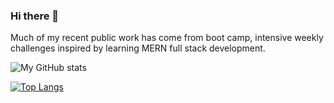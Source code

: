 ### Hi there 👋

Much of my recent public work has come from boot camp, intensive weekly challenges inspired by learning MERN full stack development.

<!--
**miacias/miacias** is a ✨ _special_ ✨ repository because its `README.md` (this file) appears on your GitHub profile.

Here are some ideas to get you started:

- 🔭 I’m currently working on ...
- 🌱 I’m currently learning ...
- 👯 I’m looking to collaborate on ...
- 🤔 I’m looking for help with ...
- 💬 Ask me about ...
- 📫 How to reach me: ...
- 😄 Pronouns: ...
- ⚡ Fun fact: ...
-->


<!-- icons -->
![My GitHub stats](https://github-readme-stats.vercel.app/api?username=miacias&show_icons=true&theme=transparent)

<!-- top languages -->
<!-- [![Top Langs](https://github-readme-stats.vercel.app/api/top-langs/?username=miacias)](https://github.com/miacias/github-readme-stats) -->

<!-- [![Top Langs](https://github-readme-stats.vercel.app/api/top-langs/?username=miacias&langs_count=8)](https://github.com/miacias/github-readme-stats) -->

[![Top Langs](https://github-readme-stats.vercel.app/api/top-langs/?username=miacias&hide_progress=true&langs_count=8)](https://github.com/miacias/github-readme-stats)
